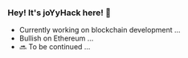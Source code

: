 ### Hey! It's joYyHack here! 👋

- Currently working on blockchain development ...
- Bullish on Ethereum ...
- 🔜 To be continued ...

